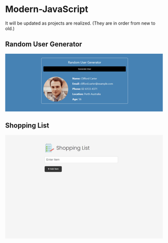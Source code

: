 # Modern-JavaScript

It will be updated as projects are realized. (They are in order from new to old.)

## Random User Generator

[![random-user-generator](02-random-user-generator/images/random-user-generator.gif "You can go to the relevant section of the project by clicking on the photo.")](https://github.com/KeskenRidvan/Modern-JavaScrip/tree/main/02-random-user-generator)

## Shopping List

[![shopping-list](01-shopping-list/images/screenshots/shoppingList.gif "You can go to the relevant section of the project by clicking on the photo.")](https://github.com/KeskenRidvan/Modern-JavaScrip/tree/main/01-shopping-list)
